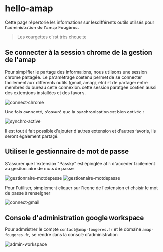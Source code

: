 # hello-amap

Cette page répertorie les informations sur lesdifférents outils utilisés pour l'administration de l'amap Fougères.

> Les courgettes c'est très chouette

## Se connecter à la session chrome de la gestion de l'amap

Pour simplifier le partage des informations, nous utilisons une session chrome partagée. Le paramétrage contenu permet de se connecter facilement aux différents outils (gmail, amapj, etc) et de partager entre membres du bureau cette connexion.
cette session paratgée contien aussi des extensions installées et des favoris.

![connect-chrome](https://github.com/meowKen/hello-amap/assets/25795751/8eb56c79-7990-4158-b7a0-1d33cf02c9d1)

Une fois connecté, s'assuré que la synchronisation est bien activée : 

![synchro-active](https://github.com/meowKen/hello-amap/assets/25795751/f9677125-c7c4-4d83-92cc-1852fd43f9e1)

Il est tout à fait possible d'ajouter d'autres extension et d'autres favoris, ils seront également partagé.

## Utiliser le gestionnaire de mot de passe

S'assurer que l'extension "Passky" est épinglée afin d'acceder facilement au gestionnaire de mots de passe

![gestionnaire-motdepasse](https://github.com/meowKen/hello-amap/assets/25795751/95c65b79-9d2c-4f5f-a8d7-565a0aee63e2)
![gestionnaire-motdepasse](https://github.com/meowKen/hello-amap/assets/25795751/5424921c-3a72-4b2a-ac6d-3e749d4912d2)

Pour l'utiliser, simplement cliquer sur l'icone de l'extension et choisir le mot de passe à renseigner

![connect-gmail](https://github.com/meowKen/hello-amap/assets/25795751/4d89769e-22fd-4d6e-a77c-9e29c9f35b1b)

## Console d'administration google workspace

Pour admnistrer le compte `contact@amap-fougeres.fr` et le domaine `amap-fougeres.fr`, se rendre dans la console d'administration

![admin-workspace](https://github.com/meowKen/hello-amap/assets/25795751/04485eb1-9ad9-4f9a-8605-a6f56f7c9aa4)

